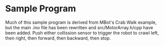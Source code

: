 # Sample Program

Much of this sample program is derived from MBot's Crab Walk example, but the main .ino file has been rewritten and src/MotorArray.h/cpp have been added. Push either collission sensor to trigger the robot to crawl left, then right, then forward, then backward, then stop.